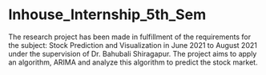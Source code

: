 # Inhouse_Internship_5th_Sem
The research project has been made in fulfillment of the requirements for the subject: Stock Prediction and Visualization in June 2021 to August 2021 under the supervision of Dr. Bahubali Shiragapur. The project aims to apply an algorithm, ARIMA and analyze this algorithm to predict the stock market.
